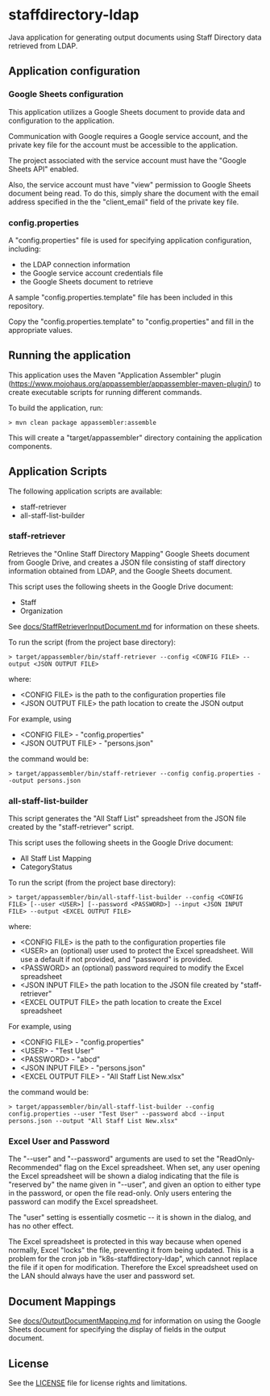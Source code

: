 # staffdirectory-ldap

Java application for generating output documents using Staff Directory
data retrieved from LDAP.

## Application configuration

### Google Sheets configuration

This application utilizes a Google Sheets document to provide data and
configuration to the application.

Communication with Google requires a Google service account, and the
private key file for the account must be accessible to the application.

The project associated with the service account must have the
"Google Sheets API" enabled.

Also, the service account must have "view" permission to Google Sheets document
being read. To do this, simply share the document with the email address
specified in the the "client_email" field of the private key file.

### config.properties

A "config.properties" file is used for specifying application configuration,
including:

* the LDAP connection information
* the Google service account credentials file
* the Google Sheets document to retrieve

A sample "config.properties.template" file has been included in this repository.

Copy the "config.properties.template" to "config.properties" and fill in the
appropriate values.

## Running the application

This application uses the Maven "Application Assembler" plugin
(<https://www.mojohaus.org/appassembler/appassembler-maven-plugin/>)
to create executable scripts for running different commands.

To build the application, run:

```
> mvn clean package appassembler:assemble
```

This will create a "target/appassembler" directory containing the application
components.

## Application Scripts

The following application scripts are available:

* staff-retriever
* all-staff-list-builder

### staff-retriever

Retrieves the "Online Staff Directory Mapping" Google Sheets document from
Google Drive, and creates a JSON file consisting of staff directory information
obtained from LDAP, and the Google Sheets document.

This script uses the following sheets in the Google Drive document:

* Staff
* Organization

See [docs/StaffRetrieverInputDocument.md](docs/StaffRetrieverInputDocument.md)
for information on these sheets.

To run the script (from the project base directory):

```
> target/appassembler/bin/staff-retriever --config <CONFIG FILE> --output <JSON OUTPUT FILE>
```

where:

* \<CONFIG FILE> is the path to the configuration properties file
* \<JSON OUTPUT FILE> the path location to create the JSON output

For example, using

* \<CONFIG FILE> - "config.properties"
* \<JSON OUTPUT FILE> - "persons.json"

the command would be:

```
> target/appassembler/bin/staff-retriever --config config.properties --output persons.json
```

### all-staff-list-builder

This script generates the "All Staff List" spreadsheet from the JSON file
created by the "staff-retriever" script.

This script uses the following sheets in the Google Drive document:

* All Staff List Mapping
* CategoryStatus

To run the script (from the project base directory):

```
> target/appassembler/bin/all-staff-list-builder --config <CONFIG FILE> [--user <USER>] [--password <PASSWORD>] --input <JSON INPUT FILE> --output <EXCEL OUTPUT FILE>
```

where:

* \<CONFIG FILE> is the path to the configuration properties file
* \<USER> an (optional) user used to protect the Excel spreadsheet.
    Will use a default if not provided, and "password" is provided.
* \<PASSWORD> an (optional) password required to modify the Excel spreadsheet
* \<JSON INPUT FILE> the path location to the JSON file created by "staff-retriever"
* \<EXCEL OUTPUT FILE> the path location to create the Excel spreadsheet

For example, using

* \<CONFIG FILE> - "config.properties"
* \<USER> - "Test User"
* \<PASSWORD> - "abcd"
* \<JSON INPUT FILE> - "persons.json"
* \<EXCEL OUTPUT FILE> - "All Staff List New.xlsx"

the command would be:

```
> target/appassembler/bin/all-staff-list-builder --config config.properties --user "Test User" --password abcd --input persons.json --output "All Staff List New.xlsx"
```

### Excel User and Password

The "--user" and "--password" arguments are used to set the
"ReadOnly-Recommended" flag on the Excel spreadsheet. When set, any user opening
the Excel spreadsheet will be shown a dialog indicating that the file is
"reserved by" the name given in "--user", and given an option to either type
in the password, or open the file read-only. Only users entering the password
can modify the Excel spreadsheet.

The "user" setting is essentially cosmetic -- it is shown in the dialog, and
has no other effect.

The Excel spreadsheet is protected in this way because when opened normally,
Excel "locks" the file, preventing it from being updated. This is a problem for
the cron job in "k8s-staffdirectory-ldap", which cannot replace the file if it
open for modification. Therefore the Excel spreadsheet used on the LAN should
always have the user and password set.


## Document Mappings

See [docs/OutputDocumentMapping.md](docs/OutputDocumentMapping.md) for
information on using the Google Sheets document for specifying the display of
fields in the output document.

## License

See the [LICENSE](LICENSE.txt) file for license rights and limitations.
